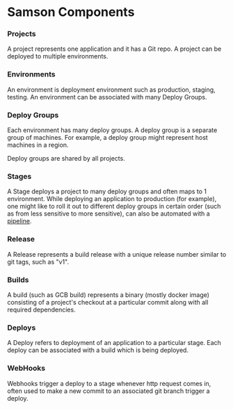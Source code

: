 # Samson Components

### Projects

A project represents one application and it has a Git repo. A project can be deployed to multiple environments.

### Environments

An environment is deployment environment such as production, staging, testing. An environment can be associated with many Deploy Groups.

### Deploy Groups

Each environment has many deploy groups. A deploy group is a separate group of machines. For example, a deploy group might represent host machines in a region.

Deploy groups are shared by all projects.

### Stages

A Stage deploys a project to many deploy groups and often maps to 1 environment. While deploying an application to production (for example), one might like to roll it out to different deploy groups in certain order (such as from less sensitive to more sensitive), can also be automated with a [pipeline](/plugins/pipelines/README.md).

### Release

A Release represents a build release with a unique release number similar to git tags, such as "v1".

### Builds

A build (such as GCB build) represents a binary (mostly docker image) consisting of a project's checkout at a particular commit along with all required dependencies.

### Deploys

A Deploy refers to deployment of an application to a particular stage. Each deploy can be associated with a build which is being deployed.

### WebHooks

Webhooks trigger a deploy to a stage whenever http request comes in, often used to make a new commit to an associated git branch trigger a deploy.
